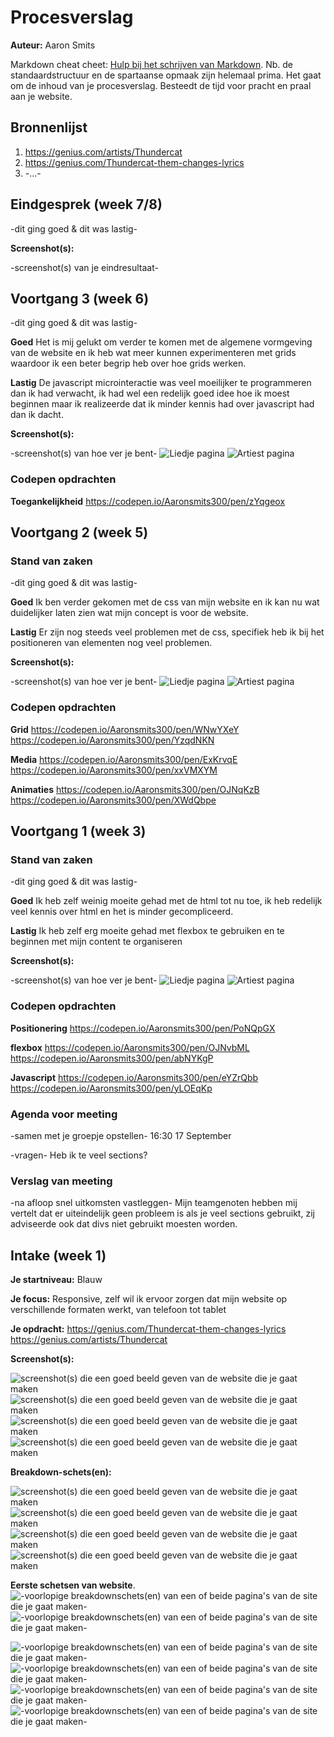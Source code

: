 # Procesverslag
**Auteur:** Aaron Smits

Markdown cheat cheet: [Hulp bij het schrijven van Markdown](https://github.com/adam-p/markdown-here/wiki/Markdown-Cheatsheet). Nb. de standaardstructuur en de spartaanse opmaak zijn helemaal prima. Het gaat om de inhoud van je procesverslag. Besteedt de tijd voor pracht en praal aan je website.



## Bronnenlijst
1. https://genius.com/artists/Thundercat
2. https://genius.com/Thundercat-them-changes-lyrics
3. -...-



## Eindgesprek (week 7/8)

-dit ging goed & dit was lastig-

**Screenshot(s):**

-screenshot(s) van je eindresultaat-



## Voortgang 3 (week 6)

-dit ging goed & dit was lastig-

**Goed** 
Het is mij gelukt om verder te komen met de algemene vormgeving van de website en ik heb wat meer kunnen experimenteren met grids waardoor ik een beter begrip heb over hoe grids werken.

**Lastig** 
De javascript microinteractie was veel moeilijker te programmeren dan ik had verwacht, ik had wel een redelijk goed idee hoe ik moest beginnen maar ik realizeerde dat ik minder kennis had over javascript had dan ik dacht.

**Screenshot(s):**

-screenshot(s) van hoe ver je bent-
![Liedje pagina](images/week_6/proces1.png)
![Artiest pagina](images/week_6/proces2.png)

### Codepen opdrachten
**Toegankelijkheid**
https://codepen.io/Aaronsmits300/pen/zYqgeox


## Voortgang 2 (week 5)

### Stand van zaken

-dit ging goed & dit was lastig-

**Goed** 
Ik ben verder gekomen met de css van mijn website en ik kan nu wat duidelijker laten zien wat mijn concept is voor de website.

**Lastig** 
Er zijn nog steeds veel problemen met de css, specifiek heb ik bij het positioneren van elementen nog veel problemen.

**Screenshot(s):**

-screenshot(s) van hoe ver je bent-
![Liedje pagina](images/week_4-5/proces1.png)
![Artiest pagina](images/week_4-5/proces2.png)

### Codepen opdrachten
**Grid**
https://codepen.io/Aaronsmits300/pen/WNwYXeY
https://codepen.io/Aaronsmits300/pen/YzqdNKN

**Media**
https://codepen.io/Aaronsmits300/pen/ExKrvqE
https://codepen.io/Aaronsmits300/pen/xxVMXYM

**Animaties**
https://codepen.io/Aaronsmits300/pen/OJNqKzB
https://codepen.io/Aaronsmits300/pen/XWdQbpe


## Voortgang 1 (week 3)

### Stand van zaken

-dit ging goed & dit was lastig-

**Goed** 
Ik heb zelf weinig moeite gehad met de html tot nu toe, ik heb redelijk veel kennis over html en het is minder gecompliceerd.

**Lastig** 
Ik heb zelf erg moeite gehad met flexbox te gebruiken en te beginnen met mijn content te organiseren


**Screenshot(s):**

-screenshot(s) van hoe ver je bent-
![Liedje pagina](images/week_1-3/proces1.png)
![Artiest pagina](images/week_1-3/proces2.png)

### Codepen opdrachten
**Positionering**
https://codepen.io/Aaronsmits300/pen/PoNQpGX

**flexbox**
https://codepen.io/Aaronsmits300/pen/OJNvbML
https://codepen.io/Aaronsmits300/pen/abNYKgP

**Javascript**
https://codepen.io/Aaronsmits300/pen/eYZrQbb
https://codepen.io/Aaronsmits300/pen/yLOEqKp

### Agenda voor meeting

-samen met je groepje opstellen-
16:30 17 September

-vragen-
Heb ik te veel sections?

### Verslag van meeting

-na afloop snel uitkomsten vastleggen-
Mijn teamgenoten hebben mij vertelt dat er uiteindelijk geen probleem is als je veel sections gebruikt, zij adviseerde ook dat divs niet gebruikt moesten worden.


## Intake (week 1)

**Je startniveau:** Blauw

**Je focus:** Responsive, zelf wil ik ervoor zorgen dat mijn website op verschillende formaten werkt, van telefoon tot tablet

**Je opdracht:** https://genius.com/Thundercat-them-changes-lyrics
https://genius.com/artists/Thundercat 

**Screenshot(s):**

![screenshot(s) die een goed beeld geven van de website die je gaat maken](images/week_1-3/genius1.png)
![screenshot(s) die een goed beeld geven van de website die je gaat maken](images/week_1-3/genius2.png)
![screenshot(s) die een goed beeld geven van de website die je gaat maken](images/week_1-3/geniustelefoon1.png)
![screenshot(s) die een goed beeld geven van de website die je gaat maken](images/week_1-3/geniustelefoon2.png)



**Breakdown-schets(en):**

![screenshot(s) die een goed beeld geven van de website die je gaat maken](images/week_1-3/geniusbreakdown1.png)
![screenshot(s) die een goed beeld geven van de website die je gaat maken](images/week_1-3/geniusbreakdown2.png)
![screenshot(s) die een goed beeld geven van de website die je gaat maken](images/week_1-3/geniusbreakdowntelefoon1.png)
![screenshot(s) die een goed beeld geven van de website die je gaat maken](images/week_1-3/geniusbreakdowntelefoon2.png)


**Eerste schetsen van website**.
![-voorlopige breakdownschets(en) van een of beide pagina's van de site die je gaat maken-](images/week_1-3/schets1.jpg)
![-voorlopige breakdownschets(en) van een of beide pagina's van de site die je gaat maken-](images/week_1-3/schets2.jpg)

![-voorlopige breakdownschets(en) van een of beide pagina's van de site die je gaat maken-](images/week_1-3/uitlegwebsite1.png)
![-voorlopige breakdownschets(en) van een of beide pagina's van de site die je gaat maken-](images/week_1-3/uitlegwebsite2.png)
![-voorlopige breakdownschets(en) van een of beide pagina's van de site die je gaat maken-](images/week_1-3/breakdown1.png)
![-voorlopige breakdownschets(en) van een of beide pagina's van de site die je gaat maken-](images/week_1-3/breakdown2.png)





